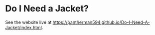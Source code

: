 # Do I Need a Jacket?
See the website live at https://pantherman594.github.io/Do-I-Need-A-Jacket/index.html.